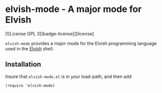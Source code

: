 elvish-mode - A major mode for Elvish
=====================================

[![License GPL 3][badge-license]][license]

`elvish-mode` provides a major mode for the Elvish programming language
used in the [Elvish][] shell.

Installation
------------

Insure that `elvish-mode.el` is in your load-path, and then add

    (require 'elvish-mode)

[Elvish]: http://elvish.io
